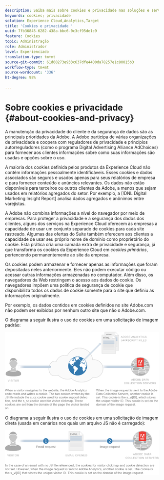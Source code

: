 ```yaml
---
description: Saiba mais sobre cookies e privacidade nas soluções e serviços da Adobe Experience Cloud.
keywords: cookies; privacidade
solution: Experience Cloud,Analytics,Target
title: 'Cookies e privacidade '
uuid: 7fb36845-6282-438a-bbc6-0c3cf95de1c9
feature: Cookies
topic: Administração
role: Administrador
level: Experienciado
translation-type: tm+mt
source-git-commit: 61d60273e933c637dfe4400da78257e1c80015b3
workflow-type: tm+mt
source-wordcount: '336'
ht-degree: 98%

---
```



# Sobre cookies e privacidade {#about-cookies-and-privacy}

A manutenção da privacidade do cliente e da segurança de dados são as principais prioridades da Adobe. A Adobe participa de várias organizações de privacidade e coopera com reguladores de privacidade e princípios autorreguladores (como o programa Digital Advertising Alliance AdChoices) para fornecer aos clientes informações sobre como suas informações são usadas e opções sobre o uso.

A maioria dos cookies definida pelos produtos da Experience Cloud não contém informações pessoalmente identificáveis. Esses cookies e dados associados são seguros e usados apenas para seus relatórios de empresa e para fornecer conteúdo e anúncios relevantes. Os dados não estão disponíveis para terceiros ou outros clientes da Adobe, a menos que sejam usados em relatórios agregados do setor. Por exemplo, a [!DNL Digital Marketing Insight Report] analisa dados agregados e anônimos entre varejistas.

A Adobe não combina informações a nível do navegador por meio de empresas. Para proteger a privacidade e a segurança dos dados dos clientes, alguns dos serviços na Experience Cloud oferecem às empresas a capacidade de usar um conjunto separado de cookies para cada site rastreado. Algumas das ofertas do Suite também oferecem aos clientes a capacidade de usar seu próprio nome de domínio como proprietário do cookie. Esta prática cria uma camada extra de privacidade e segurança, já que transforma os cookies da Experience Cloud em *cookies primários*, pertencendo permanentemente ao site da empresa.

Os cookies podem armazenar e fornecer apenas as informações que foram depositadas neles anteriormente. Eles não podem executar código ou acessar outras informações armazenadas no computador. Além disso, os navegadores da Web restringem o acesso aos dados do cookie. Os navegadores impõem uma política de segurança de cookie que disponibiliza todos os dados de cookie somente para o site que definiu as informações originalmente.

Por exemplo, os dados contidos em cookies definidos no site Adobe.com não podem ser exibidos por nenhum outro site que não o Adobe.com.

O diagrama a seguir ilustra o uso de cookies em uma solicitação de imagem padrão:

![](assets/CookiesProcessGraphic-01.png)

O diagrama a seguir ilustra o uso de cookies em uma solicitação de imagem direta (usada em cenários nos quais um arquivo JS não é carregado):

![](assets/CookiesProcessGraphic2.png)

